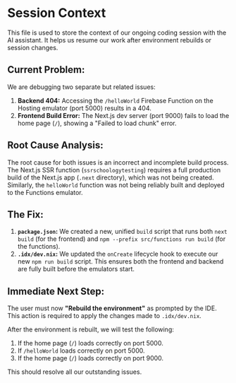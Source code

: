 # Session Context

This file is used to store the context of our ongoing coding session with the AI assistant. It helps us resume our work after environment rebuilds or session changes.

## Current Problem:

We are debugging two separate but related issues:
1.  **Backend 404:** Accessing the `/helloWorld` Firebase Function on the Hosting emulator (port 5000) results in a 404.
2.  **Frontend Build Error:** The Next.js dev server (port 9000) fails to load the home page (`/`), showing a "Failed to load chunk" error.

## Root Cause Analysis:

The root cause for both issues is an incorrect and incomplete build process. The Next.js SSR function (`ssrschoologytesting`) requires a full production build of the Next.js app (`.next` directory), which was not being created. Similarly, the `helloWorld` function was not being reliably built and deployed to the Functions emulator.

## The Fix:

1.  **`package.json`:** We created a new, unified `build` script that runs both `next build` (for the frontend) and `npm --prefix src/functions run build` (for the functions).
2.  **`.idx/dev.nix`:** We updated the `onCreate` lifecycle hook to execute our new `npm run build` script. This ensures both the frontend and backend are fully built before the emulators start.

## Immediate Next Step:

The user must now **"Rebuild the environment"** as prompted by the IDE. This action is required to apply the changes made to `.idx/dev.nix`.

After the environment is rebuilt, we will test the following:
1.  If the home page (`/`) loads correctly on port 5000.
2.  If `/helloWorld` loads correctly on port 5000.
3.  If the home page (`/`) loads correctly on port 9000.

This should resolve all our outstanding issues.
